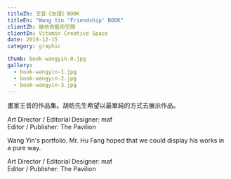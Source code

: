 ```yaml
---
titleZh: 王音《友誼》BOOK
titleEn: "Wang Yin 'Friendship' BOOK"
clientZh: 維他命藝術空間
clientEn: Vitamin Creative Space
date: 2018-12-15
category: graphic

thumb: book-wangyin-0.jpg
gallery:
  - book-wangyin-1.jpg
  - book-wangyin-2.jpg
  - book-wangyin-3.jpg
---
```


畫家王音的作品集。胡昉先生希望以最單純的方式去展示作品。

Art Director / Editorial Designer: maf<br/>
Editor / Publisher: The Pavilion

<!-- lang -->

Wang Yin's portfolio. Mr. Hu Fang hoped that we could display his works in a pure way.

Art Director / Editorial Designer: maf<br/>
Editor / Publisher: The Pavilion

